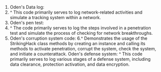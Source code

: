 1. Oden's Data log:
2. ^ This code primarily serves to log network-related activities and simulate a tracking system within a network.
3. Oden's pen test:
4. ^ The code primarily serves to log the steps involved in a penetration test and simulate the process of checking for network breakthroughs.
5. Oden's corruption system code:
6.^  Demonstrates the usage of the StrikingHack class methods by creating an instance and calling its methods to activate penetration, corrupt the system, check the system, and initiate a counterattack.
Oden's defense system:
^ This code primarily serves to log various stages of a defense system, including data clearance, protection activation, and data encryption.
